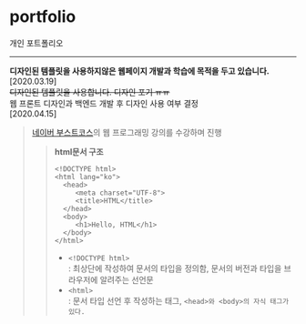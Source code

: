 # portfolio
개인 포트폴리오
***
**디자인된 템플릿을 사용하지않은 웹페이지 개발과 학습에 목적을 두고 있습니다.**   
[2020.03.19]   
~~디자인된 템플릿을 사용합니다. 디자인 포기 ㅠㅠ~~   
웹 프론트 디자인과 백엔드 개발 후 디자인 사용 여부 결정   
[2020.04.15]   
>[네이버 부스트코스](https://www.edwith.org/boostcourse-ui/joinLectures/20901)의 웹 프로그래밍 강의를 수강하며 진행   
>   >**html문서 구조**   
>   > ```
>   ><!DOCTYPE html>
>   ><html lang="ko">
>   >   <head>
>   >      <meta charset="UTF-8">
>   >      <title>HTML</title>
>   >   </head>
>   >   <body>
>   >      <h1>Hello, HTML</h1>
>   >   </body>
>   ></html>
>   >```
>   > - ```<!DOCTYPE html>```   
>   > : 최상단에 작성하여 문서의 타입을 정의함, 문서의 버전과 타입을 브라우저에 알려주는 선언문   
>   > - ```<html>```   
>   > : 문서 타입 선언 후 작성하는 태그, ```<head>와 <body>의 자식 태그가 있다.```    
